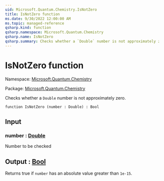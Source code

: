 ```yaml
---
uid: Microsoft.Quantum.Chemistry.IsNotZero
title: IsNotZero function
ms.date: 9/30/2022 12:00:00 AM
ms.topic: managed-reference
qsharp.kind: function
qsharp.namespace: Microsoft.Quantum.Chemistry
qsharp.name: IsNotZero
qsharp.summary: Checks whether a `Double` number is not approximately zero.
---
```


# IsNotZero function

Namespace: [Microsoft.Quantum.Chemistry](xref:Microsoft.Quantum.Chemistry)

Package: [Microsoft.Quantum.Chemistry](https://nuget.org/packages/Microsoft.Quantum.Chemistry)


Checks whether a `Double` number is not approximately zero.

```qsharp
function IsNotZero (number : Double) : Bool
```


## Input

### number : [Double](xref:microsoft.quantum.qsharp.valueliterals#double-literals)

Number to be checked



## Output : [Bool](xref:microsoft.quantum.qsharp.valueliterals#bool-literals)

Returns true if `number` has an absolute value greater than `1e-15`.